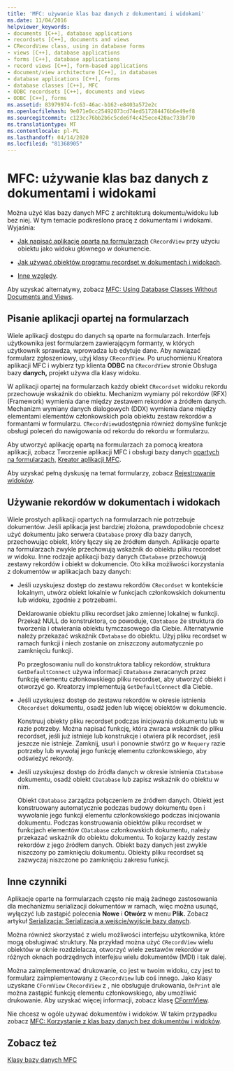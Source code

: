 ```yaml
---
title: 'MFC: używanie klas baz danych z dokumentami i widokami'
ms.date: 11/04/2016
helpviewer_keywords:
- documents [C++], database applications
- recordsets [C++], documents and views
- CRecordView class, using in database forms
- views [C++], database applications
- forms [C++], database applications
- record views [C++], form-based applications
- document/view architecture [C++], in databases
- database applications [C++], forms
- database classes [C++], MFC
- ODBC recordsets [C++], documents and views
- ODBC [C++], forms
ms.assetid: 83979974-fc63-46ac-b162-e8403a572e2c
ms.openlocfilehash: 9e071e0cc25492073cd74ed517284476b6e49ef8
ms.sourcegitcommit: c123cc76bb2b6c5cde6f4c425ece420ac733bf70
ms.translationtype: MT
ms.contentlocale: pl-PL
ms.lasthandoff: 04/14/2020
ms.locfileid: "81368905"
---
```

# <a name="mfc-using-database-classes-with-documents-and-views"></a>MFC: używanie klas baz danych z dokumentami i widokami

Można użyć klas bazy danych MFC z architekturą dokumentu/widoku lub bez niej. W tym temacie podkreślono pracę z dokumentami i widokami. Wyjaśnia:

- [Jak napisać aplikację opartą na formularzach](#_core_writing_a_form.2d.based_application) `CRecordView` przy użyciu obiektu jako widoku głównego w dokumencie.

- [Jak używać obiektów programu recordset w dokumentach i widokach](#_core_using_recordsets_in_documents_and_views).

- [Inne względy](#_core_other_factors).

Aby uzyskać alternatywy, zobacz [MFC: Using Database Classes Without Documents and Views](../data/mfc-using-database-classes-without-documents-and-views.md).

## <a name="writing-a-form-based-application"></a><a name="_core_writing_a_form.2d.based_application"></a>Pisanie aplikacji opartej na formularzach

Wiele aplikacji dostępu do danych są oparte na formularzach. Interfejs użytkownika jest formularzem zawierającym formanty, w których użytkownik sprawdza, wprowadza lub edytuje dane. Aby nawiązać formularz zgłoszeniowy, użyj klasy `CRecordView`. Po uruchomieniu Kreatora aplikacji MFC i wybierz typ klienta **ODBC** na `CRecordView` stronie Obsługa bazy **danych,** projekt używa dla klasy widoku.

W aplikacji opartej na formularzach każdy obiekt `CRecordset` widoku rekordu przechowuje wskaźnik do obiektu. Mechanizm wymiany pól rekordów (RFX) (Framework) wymienia dane między zestawem rekordów a źródłem danych. Mechanizm wymiany danych dialogowych (DDX) wymienia dane między elementami elementów członkowskich pola obiektu zestaw rekordów a formantami w formularzu. `CRecordView`udostępnia również domyślne funkcje obsługi poleceń do nawigowania od rekordu do rekordu w formularzu.

Aby utworzyć aplikację opartą na formularzach za pomocą kreatora aplikacji, zobacz Tworzenie aplikacji MFC i obsługi bazy danych [opartych na formularzach,](../mfc/reference/creating-a-forms-based-mfc-application.md) [Kreator aplikacji MFC](../mfc/reference/database-support-mfc-application-wizard.md).

Aby uzyskać pełną dyskusję na temat formularzy, zobacz [Rejestrowanie widoków](../data/record-views-mfc-data-access.md).

## <a name="using-recordsets-in-documents-and-views"></a><a name="_core_using_recordsets_in_documents_and_views"></a>Używanie rekordów w dokumentach i widokach

Wiele prostych aplikacji opartych na formularzach nie potrzebuje dokumentów. Jeśli aplikacja jest bardziej złożona, prawdopodobnie chcesz użyć dokumentu jako serwera `CDatabase` proxy dla bazy danych, przechowując obiekt, który łączy się ze źródłem danych. Aplikacje oparte na formularzach zwykle przechowują wskaźnik do obiektu pliku recordset w widoku. Inne rodzaje aplikacji bazy danych `CDatabase` przechowują zestawy rekordów i obiekt w dokumencie. Oto kilka możliwości korzystania z dokumentów w aplikacjach bazy danych:

- Jeśli uzyskujesz dostęp do zestawu rekordów `CRecordset` w kontekście lokalnym, utwórz obiekt lokalnie w funkcjach członkowskich dokumentu lub widoku, zgodnie z potrzebami.

   Deklarowanie obiektu pliku recordset jako zmiennej lokalnej w funkcji. Przekaż NULL do konstruktora, co powoduje, `CDatabase` że struktura do tworzenia i otwierania obiektu tymczasowego dla Ciebie. Alternatywnie należy przekazać wskaźnik `CDatabase` do obiektu. Użyj pliku recordset w ramach funkcji i niech zostanie on zniszczony automatycznie po zamknięciu funkcji.

   Po przegłosowaniu null do konstruktora tablicy rekordów, struktura `GetDefaultConnect` używa informacji `CDatabase` zwracanych przez funkcję elementu członkowskiego pliku recordset, aby utworzyć obiekt i otworzyć go. Kreatorzy implementują `GetDefaultConnect` dla Ciebie.

- Jeśli uzyskujesz dostęp do zestawu rekordów w okresie istnienia `CRecordset` dokumentu, osadź jeden lub więcej obiektów w dokumencie.

   Konstruuj obiekty pliku recordset podczas inicjowania dokumentu lub w razie potrzeby. Można napisać funkcję, która zwraca wskaźnik do pliku recordset, jeśli już istnieje lub konstrukcje i otwiera plik recordset, jeśli jeszcze nie istnieje. Zamknij, usuń i ponownie stwórz go w `Requery` razie potrzeby lub wywołaj jego funkcję elementu członkowskiego, aby odświeżyć rekordy.

- Jeśli uzyskujesz dostęp do źródła danych w okresie istnienia `CDatabase` dokumentu, osadź obiekt `CDatabase` lub zapisz wskaźnik do obiektu w nim.

   Obiekt `CDatabase` zarządza połączeniem ze źródłem danych. Obiekt jest konstruowany automatycznie podczas budowy dokumentu `Open` i wywołanie jego funkcji elementu członkowskiego podczas inicjowania dokumentu. Podczas konstruowania obiektów pliku recordset w funkcjach elementów `CDatabase` członkowskich dokumentu, należy przekazać wskaźnik do obiektu dokumentu. To kojarzy każdy zestaw rekordów z jego źródłem danych. Obiekt bazy danych jest zwykle niszczony po zamknięciu dokumentu. Obiekty pliku recordset są zazwyczaj niszczone po zamknięciu zakresu funkcji.

## <a name="other-factors"></a><a name="_core_other_factors"></a>Inne czynniki

Aplikacje oparte na formularzach często nie mają żadnego zastosowania dla mechanizmu serializacji dokumentów w ramach, więc można usunąć, wyłączyć lub zastąpić polecenia **Nowe** i **Otwórz** w menu **Plik.** Zobacz artykuł [Serializacja: Serializacja a wejście/wyjście bazy danych](../mfc/serialization-serialization-vs-database-input-output.md).

Można również skorzystać z wielu możliwości interfejsu użytkownika, które mogą obsługiwać struktury. Na przykład można użyć `CRecordView` wielu obiektów w oknie rozdzielacza, otworzyć wiele zestawów rekordów w różnych oknach podrzędnych interfejsu wielu dokumentów (MDI) i tak dalej.

Można zaimplementować drukowanie, co jest w twoim widoku, czy jest to formularz zaimplementowany z `CRecordView` lub coś innego. Jako klasy uzyskane `CFormView` `CRecordView` z , nie obsługuje drukowania, `OnPrint` ale można zastąpić funkcję elementu członkowskiego, aby umożliwić drukowanie. Aby uzyskać więcej informacji, zobacz klasę [CFormView](../mfc/reference/cformview-class.md).

Nie chcesz w ogóle używać dokumentów i widoków. W takim przypadku zobacz [MFC: Korzystanie z klas bazy danych bez dokumentów i widoków](../data/mfc-using-database-classes-without-documents-and-views.md).

## <a name="see-also"></a>Zobacz też

[Klasy bazy danych MFC](../data/mfc-database-classes-odbc-and-dao.md)
